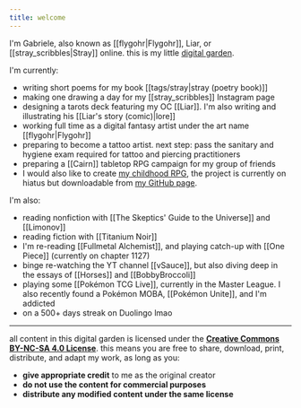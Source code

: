 ```yaml
---
title: welcome
---
```

I'm Gabriele, also known as [[flygohr|Flygohr]], Liar, or [[stray_scribbles|Stray]] online. this is my little [digital garden](https://jzhao.xyz/posts/networked-thought#what-is-digital-gardening).

I'm currently:
- writing short poems for my book [[tags/stray|stray (poetry book)]]
- making one drawing a day for my [[stray_scribbles]] Instagram page
- designing a tarots deck featuring my OC [[Liar]]. I'm also writing and illustrating his [[Liar's story (comic)|lore]]
- working full time as a digital fantasy artist under the art name [[flygohr|Flygohr]]
- preparing to become a tattoo artist. next step: pass the sanitary and hygiene exam required for tattoo and piercing practitioners
- preparing a [[Cairn]] tabletop RPG campaign for my group of friends
- I would also like to create [my childhood RPG](https://github.com/unapologeticaf/childhood-rpg), the project is currently on hiatus but downloadable from [my GitHub page](https://github.com/unapologeticaf/).

I'm also:
- reading nonfiction with [[The Skeptics' Guide to the Universe]] and [[Limonov]]
- reading fiction with [[Titanium Noir]]
- I'm re-reading [[Fullmetal Alchemist]], and playing catch-up with [[One Piece]] (currently on chapter 1127)
- binge re-watching the YT channel [[vSauce]], but also diving deep in the essays of [[Horses]] and [[BobbyBroccoli]]
- playing some [[Pokémon TCG Live]], currently in the Master League. I also recently found a Pokémon MOBA, [[Pokémon Unite]], and I'm addicted
- on a 500+ days streak on Duolingo lmao

---

all content in this digital garden is licensed under the **[Creative Commons BY-NC-SA 4.0 License](https://creativecommons.org/licenses/by-nc-sa/4.0/deed.en)**. this means you are free to share, download, print, distribute, and adapt my work, as long as you:

- **give appropriate credit** to me as the original creator
- **do not use the content for commercial purposes**
- **distribute any modified content under the same license**
